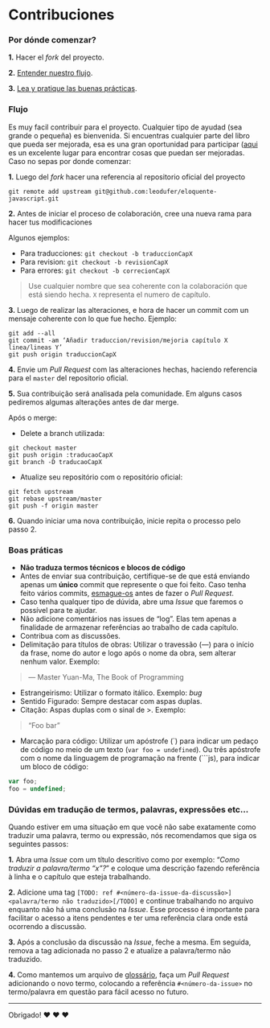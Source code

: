 # Contribuciones

### Por dónde comenzar?

**1.** Hacer el _fork_ del proyecto.

**2.** [Entender nuestro flujo](#fluxo).

**3.** [Lea y pratique las buenas prácticas](#boas-pr%C3%A1ticas).

### Flujo

Es muy facil contribuir para el proyecto. Cualquier tipo de ayudad (sea grande o pequeña) es bienvenida. Si encuentras cualquier parte del libro que pueda ser mejorada, esa es una gran oportunidad para participar
([aqui](https://github.com/braziljs/eloquente-javascript/issues?q=is%3Aopen+is%3Aissue+label%3Amelhorias) es un excelente lugar para encontrar cosas que puedan ser mejoradas. Caso no sepas por donde comenzar:

**1.** Luego del _fork_ hacer una referencia al repositorio oficial del proyecto

```
git remote add upstream git@github.com:leodufer/eloquente-javascript.git
```

**2.** Antes de iniciar el proceso de colaboración, cree una nueva rama para hacer tus modificaciones

Algunos ejemplos:

- Para traducciones: `git checkout -b traduccionCapX`
- Para revision: `git checkout -b revisionCapX`
- Para errores: `git checkout -b correcionCapX`

> Use cualquier nombre que sea coherente con la colaboración que está siendo hecha.
> `X` representa el numero de capítulo.

**3.** Luego de realizar las alteraciones, e hora de hacer un commit com un mensaje coherente con lo que fue hecho. Ejemplo:

```
git add --all
git commit -am ‘Añadir traduccion/revision/mejoria capítulo X linea/lineas Y’
git push origin traduccionCapX
```

**4.** Envie um _Pull Request_ com las alteraciones hechas, haciendo referencia para el `master` del repositorio oficial.

**5.** Sua contribuição será analisada pela comunidade. Em alguns casos pediremos algumas alterações antes de dar merge.

Após o merge:

- Delete a branch utilizada:

```
git checkout master
git push origin :traducaoCapX
git branch -D traducaoCapX
```

- Atualize seu repositório com o repositório oficial:

```
git fetch upstream
git rebase upstream/master
git push -f origin master
```

**6.** Quando iniciar uma nova contribuição, inicie repita o processo pelo passo 2.

### Boas práticas

- **Não traduza termos técnicos e blocos de código**
- Antes de enviar sua contribuição, certifique-se de que está enviando apenas um **único** commit que represente o que foi feito. Caso tenha feito vários commits, [esmague-os](http://gitready.com/advanced/2009/02/10/squashing-commits-with-rebase.html) antes de fazer o _Pull Request_.
- Caso tenha qualquer tipo de dúvida, abre uma _Issue_ que faremos o possível para te ajudar.
- Não adicione comentários nas issues de “log”. Elas tem apenas a finalidade de armazenar referências ao trabalho de cada capítulo.
- Contribua com as discussões.
- Delimitação para títulos de obras: Utilizar o travessão (—) para o início da frase, nome do autor e logo após o nome da obra, sem alterar nenhum valor. Exemplo:

> — Master Yuan-Ma, The Book of Programming

- Estrangeirismo: Utilizar o formato itálico. Exemplo: _bug_
- Sentido Figurado: Sempre destacar com aspas duplas.
- Citação: Aspas duplas com o sinal de >. Exemplo:

> “Foo bar”

- Marcação para código: Utilizar um apóstrofe (\`) para indicar um pedaço de código no meio de um texto (`var foo = undefined`). Ou três apóstrofe com o nome da linguagem de programação na frente (\`\`\`js), para indicar um bloco de código:

```js
var foo;
foo = undefined;
```

### Dúvidas em tradução de termos, palavras, expressões etc…

Quando estiver em uma situação em que você não sabe exatamente como traduzir uma palavra, termo ou expressão, nós recomendamos que siga os seguintes passos:

**1.** Abra uma _Issue_ com um título descritivo como por exemplo: “_Como traduzir a palavra/termo “x”?_” e coloque uma descrição fazendo referência à linha e o capítulo que esteja trabalhando.

**2.** Adicione uma tag `[TODO: ref #<número-da-issue-da-discussão>]<palavra/termo não traduzido>[/TODO]` e continue trabalhando no arquivo enquanto não há uma conclusão na _Issue_. Esse processo é importante para facilitar o acesso a itens pendentes e ter uma referência clara onde está ocorrendo a discussão.

**3.** Após a conclusão da discussão na _Issue_, feche a mesma. Em seguida, remova a tag adicionada no passo 2 e atualize a palavra/termo não traduzido.

**4.** Como mantemos um arquivo de [glossário](https://github.com/braziljs/eloquente-javascript/blob/master/glossario.md), faça um _Pull Request_ adicionando o novo termo, colocando a referência `#<número-da-issue>` no termo/palavra em questão para fácil acesso no futuro.

***

Obrigado! :heart: :heart: :heart:

